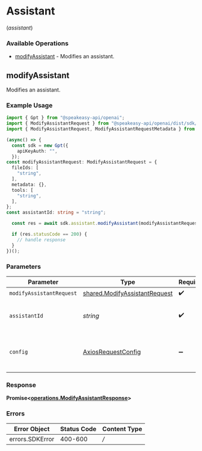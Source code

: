 # Assistant
(*assistant*)

### Available Operations

* [modifyAssistant](#modifyassistant) - Modifies an assistant.

## modifyAssistant

Modifies an assistant.

### Example Usage

```typescript
import { Gpt } from "@speakeasy-api/openai";
import { ModifyAssistantRequest } from "@speakeasy-api/openai/dist/sdk/models/operations";
import { ModifyAssistantRequest, ModifyAssistantRequestMetadata } from "@speakeasy-api/openai/dist/sdk/models/shared";

(async() => {
  const sdk = new Gpt({
    apiKeyAuth: "",
  });
const modifyAssistantRequest: ModifyAssistantRequest = {
  fileIds: [
    "string",
  ],
  metadata: {},
  tools: [
    "string",
  ],
};
const assistantId: string = "string";

  const res = await sdk.assistant.modifyAssistant(modifyAssistantRequest, assistantId);

  if (res.statusCode == 200) {
    // handle response
  }
})();
```

### Parameters

| Parameter                                                                             | Type                                                                                  | Required                                                                              | Description                                                                           |
| ------------------------------------------------------------------------------------- | ------------------------------------------------------------------------------------- | ------------------------------------------------------------------------------------- | ------------------------------------------------------------------------------------- |
| `modifyAssistantRequest`                                                              | [shared.ModifyAssistantRequest](../../../sdk/models/shared/modifyassistantrequest.md) | :heavy_check_mark:                                                                    | N/A                                                                                   |
| `assistantId`                                                                         | *string*                                                                              | :heavy_check_mark:                                                                    | The ID of the assistant to modify.                                                    |
| `config`                                                                              | [AxiosRequestConfig](https://axios-http.com/docs/req_config)                          | :heavy_minus_sign:                                                                    | Available config options for making requests.                                         |


### Response

**Promise<[operations.ModifyAssistantResponse](../../sdk/models/operations/modifyassistantresponse.md)>**
### Errors

| Error Object    | Status Code     | Content Type    |
| --------------- | --------------- | --------------- |
| errors.SDKError | 400-600         | */*             |
